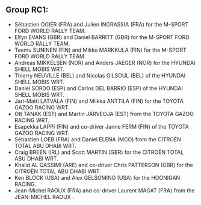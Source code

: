 ## Group RC1:


- Sébastien OGIER (FRA) and Julien INGRASSIA (FRA) for the M-SPORT FORD WORLD RALLY TEAM.
- Elfyn EVANS (GBR) and Daniel BARRITT (GBR) for the M-SPORT FORD WORLD RALLY TEAM.
- Teemu SUNINEN (FIN) and Mikko MARKKULA (FIN) for the M-SPORT FORD WORLD RALLY TEAM.
- Andreas MIKKELSEN (NOR) and Anders JAEGER (NOR) for the HYUNDAI SHELL MOBIS WRT.
- Thierry NEUVILLE (BEL) and Nicolas GILSOUL (BEL) of the HYUNDAI SHELL MOBIS WRT.
- Daniel SORDO (ESP) and Carlos DEL BARRIO (ESP) of the HYUNDAI SHELL MOBIS WRT.
- Jari-Matti LATVALA (FIN) and Miikka ANTTILA (FIN) for the TOYOTA GAZOO RACING WRT.
- Ott TÄNAK (EST) and Martin JÄRVEOJA (EST) from the TOYOTA GAZOO RACING WRT.
- Esapekka LAPPI (FIN) and co-driver Janne FERM (FIN) of the TOYOTA GAZOO RACING WRT.
- Sébastien LOEB (FRA) and Daniel ELENA (MCO) from the CITROËN  TOTAL ABU DHABI WRT.
- Craig BREEN (IRL) and Scott MARTIN (GBR) for the CITROËN TOTAL ABU DHABI  WRT.
- Khalid AL QASSIMI (ARE) and co-driver Chris PATTERSON (GBR) for the CITROËN TOTAL ABU DHABI  WRT.
- Ken BLOCK (USA) and Alex GELSOMINO (USA) for the HOONIGAN RACING.
- Jean-Michel RAOUX (FRA) and co-driver Laurent MAGAT (FRA) from the JEAN-MICHEL RAOUX .